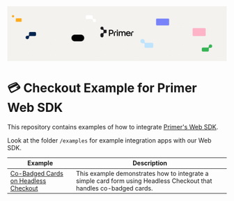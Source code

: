 ![Primer Banner](./images/primer-banner.png)

# 💳 Checkout Example for Primer Web SDK

This repository contains examples of how to integrate [Primer's Web SDK](https://primer.io/docs/sdk/web/2.x.x/).

Look at the folder `/examples` for example integration apps with our Web SDK.

| Example | Description |
| ------- | ----------- |
| [Co-Badged Cards on Headless Checkout](/examples/features/cobadged) | This example demonstrates how to integrate a simple card form using Headless Checkout that handles co-badged cards. |